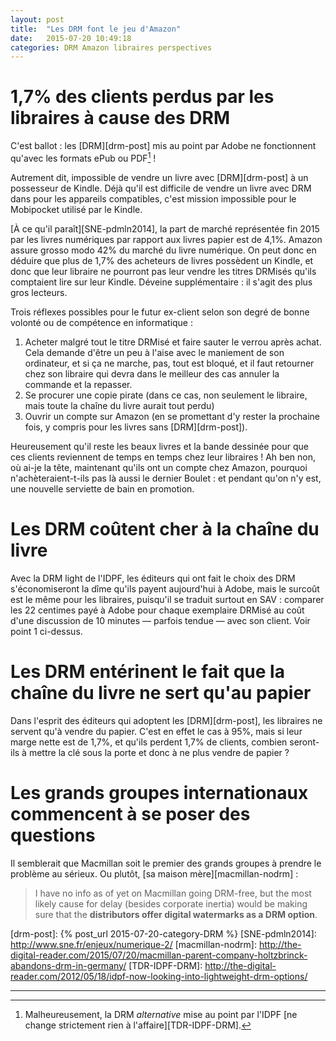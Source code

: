 ```yaml
---
layout: post
title:  "Les DRM font le jeu d'Amazon"
date:   2015-07-20 10:49:18
categories: DRM Amazon libraires perspectives
---
```

1,7% des clients perdus par les libraires à cause des DRM
=========================================================
C'est ballot : les [DRM][drm-post] mis au point par Adobe ne fonctionnent
qu'avec les formats ePub ou PDF[^1] !

Autrement dit, impossible de vendre un livre avec [DRM][drm-post] à un
possesseur de Kindle. Déjà qu'il est difficile de vendre un livre avec DRM
dans pour les appareils compatibles, c'est mission impossible pour le
Mobipocket utilisé par le Kindle.

[À ce qu'il paraît][SNE-pdmln2014], la part de marché représentée fin 2015 par
les livres numériques par rapport aux livres papier est de 4,1%. Amazon assure
grosso modo 42% du marché du livre numérique. On peut donc en déduire que plus
de 1,7% des acheteurs de livres possèdent un Kindle, et donc que leur libraire
ne pourront pas leur vendre les titres DRMisés qu'ils comptaient lire sur leur
Kindle. Déveine supplémentaire : il s'agit des plus gros lecteurs.

Trois réflexes possibles pour le futur ex-client selon son degré de bonne
volonté ou de compétence en informatique :

1. Acheter malgré tout le titre DRMisé et faire sauter le verrou après
   achat. Cela demande d'être un peu à l'aise avec le maniement de son
   ordinateur, et si ça ne marche, pas, tout est bloqué, et il faut retourner
   chez son libraire qui devra dans le meilleur des cas annuler la commande et
   la repasser.
1. Se procurer une copie pirate (dans ce cas, non seulement le libraire, mais
   toute la chaîne du livre aurait tout perdu)
1. Ouvrir un compte sur Amazon (en se promettant d'y rester la prochaine fois,
   y compris pour les livres sans [DRM][drm-post]).

Heureusement qu'il reste les beaux livres et la bande dessinée pour que ces
clients reviennent de temps en temps chez leur libraires ! Ah ben non, où
ai-je la tête, maintenant qu'ils ont un compte chez Amazon, pourquoi
n'achèteraient-t-ils pas là aussi le dernier Boulet : et pendant qu'on n'y
est, une nouvelle serviette de bain en promotion.

Les DRM coûtent cher à la chaîne du livre
=========================================
Avec la DRM light de l'IDPF, les éditeurs qui ont fait le choix des DRM
s'économiseront la dîme qu'ils payent aujourd'hui à Adobe, mais le surcoût est
le même pour les libraires, puisqu'il se traduit surtout en SAV : comparer les
22 centimes payé à Adobe pour chaque exemplaire DRMisé au coût d'une
discussion de 10 minutes — parfois tendue — avec son client. Voir point 1
ci-dessus.

Les DRM entérinent le fait que la chaîne du livre ne sert qu'au papier
======================================================================
Dans l'esprit des éditeurs qui adoptent les [DRM][drm-post], les libraires ne
servent qu'à vendre du papier. C'est en effet le cas à 95%, mais si leur marge
nette est de 1,7%, et qu'ils perdent 1,7% de clients, combien seront-ils à mettre
la clé sous la porte et donc à ne plus vendre de papier ?

Les grands groupes internationaux commencent à se poser des questions
=====================================================================
Il semblerait que Macmillan soit le premier des grands groupes à prendre le
problème au sérieux. Ou plutôt, [sa maison mère][macmillan-nodrm] :

> I have no info as of yet on Macmillan going DRM-free, but the most likely
> cause for delay (besides corporate inertia) would be making sure that the
> **distributors offer digital watermarks as a DRM option**.

[drm-post]:      {% post_url 2015-07-20-category-DRM %}
[SNE-pdmln2014]: http://www.sne.fr/enjeux/numerique-2/
[macmillan-nodrm]: http://the-digital-reader.com/2015/07/20/macmillan-parent-company-holtzbrinck-abandons-drm-in-germany/
[TDR-IDPF-DRM]: http://the-digital-reader.com/2012/05/18/idpf-now-looking-into-lightweight-drm-options/

-------------------------------------------------------------------------------

[^1]: Malheureusement, la DRM *alternative* mise au point par l'IDPF [ne change strictement rien à l'affaire][TDR-IDPF-DRM].
